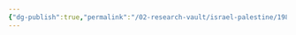 ```yaml
---
{"dg-publish":true,"permalink":"/02-research-vault/israel-palestine/1985-2000-south-lebanon-conflict/","updated":"2025-08-21T16:56:48.999-04:00"}
---
```


